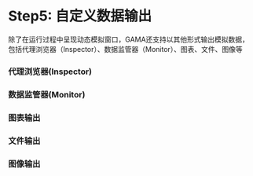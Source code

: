 # Step5:  自定义数据输出

除了在运行过程中呈现动态模拟窗口，GAMA还支持以其他形式输出模拟数据，包括代理浏览器（Inspector）、数据监管器（Monitor）、图表、文件、图像等

### 代理浏览器\(Inspector\)

### 数据监管器\(Monitor\)

### 图表输出

### 文件输出

### 图像输出



